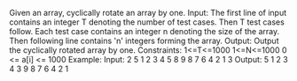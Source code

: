 Given an array, cyclically rotate an array by one.
Input:
The first line of input contains an integer T denoting the 
number of test cases. Then T test cases follow. Each test case
contains an integer n denoting the size of the array. Then following 
line contains 'n' integers forming the array.
Output:
Output the cyclically rotated array by one.
Constraints:
1<=T<=1000
1<=N<=1000
0 <= a[i] <= 1000
Example:
Input:
2
5
1 2 3 4 5 
8
9 8 7 6 4 2 1 3
Output:
5 1 2 3 4
3 9 8 7 6 4 2 1
